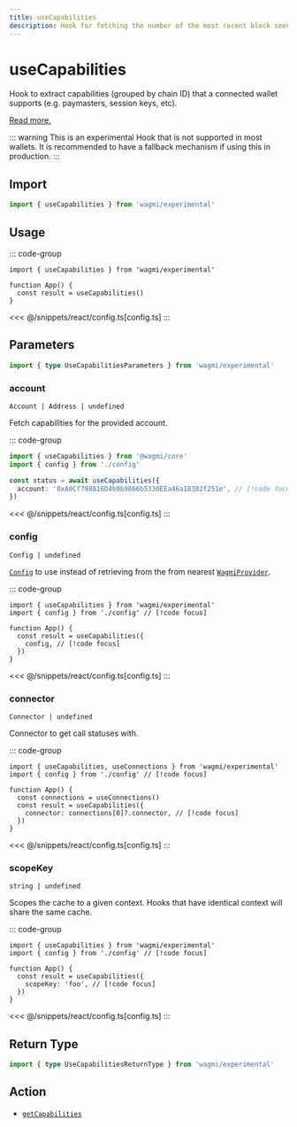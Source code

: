 ```yaml
---
title: useCapabilities
description: Hook for fetching the number of the most recent block seen.
---
```


<script setup>
const packageName = 'wagmi/experimental'
const actionName = 'getCapabilities'
const typeName = 'GetCapabilities'
const TData = 'GetCapabilitiesReturnType'
const TError = 'GetCapabilitiesErrorType'
</script>

# useCapabilities

Hook to extract capabilities (grouped by chain ID) that a connected wallet supports (e.g. paymasters, session keys, etc).

[Read more.](https://github.com/ethereum/EIPs/blob/815028dc634463e1716fc5ce44c019a6040f0bef/EIPS/eip-5792.md#wallet_getcapabilities)

::: warning
This is an experimental Hook that is not supported in most wallets. It is recommended to have a fallback mechanism if using this in production.
:::

## Import

```ts
import { useCapabilities } from 'wagmi/experimental'
```

## Usage

::: code-group
```tsx [index.tsx]
import { useCapabilities } from 'wagmi/experimental'

function App() {
  const result = useCapabilities()
}
```
<<< @/snippets/react/config.ts[config.ts]
:::

## Parameters

```ts
import { type UseCapabilitiesParameters } from 'wagmi/experimental'
```

### account

`Account | Address | undefined`

Fetch capabilities for the provided account.

::: code-group
```ts [index.ts]
import { useCapabilities } from '@wagmi/core'
import { config } from './config'

const status = await useCapabilities({
  account: '0xA0Cf798816D4b9b9866b5330EEa46a18382f251e', // [!code focus]
})
```
<<< @/snippets/react/config.ts[config.ts]
:::

### config

`Config | undefined`

[`Config`](/react/api/createConfig#config) to use instead of retrieving from the from nearest [`WagmiProvider`](/react/api/WagmiProvider).

::: code-group
```tsx [index.tsx]
import { useCapabilities } from 'wagmi/experimental'
import { config } from './config' // [!code focus]

function App() {
  const result = useCapabilities({
    config, // [!code focus]
  })
}
```
<<< @/snippets/react/config.ts[config.ts]
:::

### connector

`Connector | undefined`

Connector to get call statuses with.

::: code-group
```tsx [index.tsx]
import { useCapabilities, useConnections } from 'wagmi/experimental'
import { config } from './config' // [!code focus]

function App() {
  const connections = useConnections()
  const result = useCapabilities({
    connector: connections[0]?.connector, // [!code focus]
  })
}
```
<<< @/snippets/react/config.ts[config.ts]
:::

### scopeKey

`string | undefined`

Scopes the cache to a given context. Hooks that have identical context will share the same cache.

::: code-group
```tsx [index.tsx]
import { useCapabilities } from 'wagmi/experimental'
import { config } from './config' // [!code focus]

function App() {
  const result = useCapabilities({
    scopeKey: 'foo', // [!code focus]
  })
}
```
<<< @/snippets/react/config.ts[config.ts]
:::

<!--@include: @shared/query-options.md-->

## Return Type

```ts
import { type UseCapabilitiesReturnType } from 'wagmi/experimental'
```

<!--@include: @shared/query-result.md-->

<!--@include: @shared/query-imports.md-->

## Action

- [`getCapabilities`](https://viem.sh/experimental/eip5792/getCapabilities)